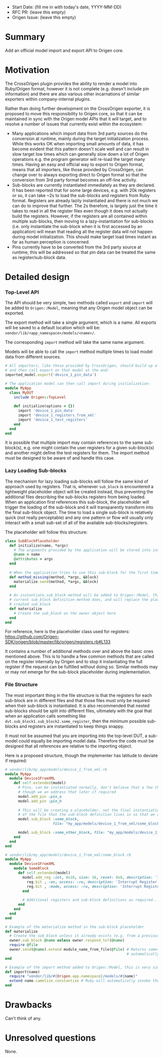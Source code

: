 - Start Date: (fill me in with today's date, YYYY-MM-DD)
- RFC PR: (leave this empty)
- Origen Issue: (leave this empty)

# Summary

Add an official model import and export API to Origen core. 

# Motivation

The CrossOrigen plugin provides the ability to render a model into Ruby/Origen format, however it is not
complete (e.g. doesn't include pin information) and there are also various other incarnations of similar
exporters within company-internal plugins.

Rather than doing further development on the CrossOrigen exporter, it is proposed to move this responsibility
to Origen core, so that it can be maintained in sync with the Origen model APIs that it will target, and to
resolve a number of issues that currently exist within the ecosystem:

* Many applications which import data from 3rd party sources do the conversion at runtime, mainly during
  the target initialization process. While this works OK when importing small amounts of data, it has
  become evident that this pattern doesn't scale well and can result in slow target low times which can
  generally slow down a lot of Origen operations e.g. the program generator will re-load the target
  many times. Having an easy and official way to export to Origen format, means that all importers, like
  those provided by CrossOrigen, can change over to always exporting direct to Origen format so that the
  conversion from 3rd party format becomes an off-line activity.
* Sub-blocks are currently instantiated immediately as they are declared. It has been reported that for
  some large devices, e.g. with 20k registers or so, it can take ~2s to load the sub-blocks and registers
  from Ruby format. Registers are already lazily instantiated and there is not much we can do to improve
  that further. The 2s therefore, is largely just the time it takes to read in all the register files even
  though it does not actually build the registers. However, if the registers are all contained within multiple
  sub-blocks, then moving to a lazy-instantiation for sub-blocks (i.e. only instantiate the sub-block when it
  is first accessed by an application) will mean that reading all the register data will not happen during
  model initialization. This should make target load times instant as far as human perception is concerned.
* Pins currently have to be converted from the 3rd party source at runtime, this will be addressed so that
  pin data can be treated the same as register/sub-block data.

# Detailed design

### Top-Level API

The API should be very simple, two methods called `export` and `import` will be added to `Origen::Model`,
meaning that any Origen model object can be exported.

The export method will take a single argument, which is a name.
All exports will be saved to a default location which will be: 
`vendor/lib/<app_namespace>/models/<name>/`.

The corresponding `import` method will take the same name argument.

Models will be able to call the `import` method multiple times to load model data from different sources.

```ruby
# All importers, like those provided by CrossOrigen, should build up a model from the data it is importing
# and then call export on that model at the end:
imported_model.export('device_1_pin_data')

# The application model can then call import during initialization:
module MyApp
  class MyDUT
    include Origen::TopLevel
    
    def initialize(options = {})
      import 'device_1_pin_data'
      import 'device_1_registers_from_xml'
      import 'device_1_test_registers'
    end
  end
end
```

It is possible that multiple import may contain references to the same sub-block(s), e.g. one might contain the user registers for a given sub-block(s) and another might define the test registers for them.
The import method must be designed to be aware of and handle this case.

### Lazy Loading Sub-blocks

The mechanism for lazy loading sub-blocks will follow the same kind of approach used by registers.
That is, whenever `sub_block` is encountered a lightweight placeholder object will be created instead, thus
preventing the additional files describing the sub-blocks registers from being loaded.
When an application first references this sub-block, the placeholder will trigger the loading of the
sub-block and it will transparently transform into the final sub-block object.
The time to load a single sub-block is relatively quick (not really perceptable) and any one pattern or flow
will usually only interact with a small sub-set of all of the available sub-blocks/registers.

The placeholder will follow this structure:

~~~ruby
class SubBlockPlaceholder
  def initialize(name, *args)
    # The arguments provided by the application will be stored into instance variables
    @name = name
    @attributes = args
  end
  
  # When the application tries to use this sub-block for the first time, create it
  def method_missing(method, *args, &block)
    materialize.send(method, *args, &block)
  end
  
  # An instantiate_sub_block method will be added to Origen::Model, this will do exactly what the
  # current sub_block definition method does, and will replace the placeholder object with the
  # created sub_block
  def materialize
    # Create the sub_block on the owner object here
  end
end  
~~~

For reference, here is the placeholder class used for registers: https://github.com/Origen-SDK/origen/blob/master/lib/origen/registers.rb#L133

It contains a number of additional methods over and above the basic ones mentioned above. This is to handle a few common methods that are called on the register internally by Origen and to stop it instantiating the full register if the request can be fulfilled without doing so. Similar methods may or may not emerge for the sub-block placeholder during implementation.

### File Structure

The most important thing in the file structure is that the registers for each sub-block are in different files and that those files must only be required when their sub-block is instantiated.
It is also recommended that nested sub-blocks should be split into different files, ultimately with the goal that when an application calls something like `dut.sub_block1.sub_block2.some_register`, then the minimum possible sub-blocks and registers are instantiated to keep things snappy.

It must not be assumed that you are importing into the top-level DUT, a sub-model could equally be importing model data. Therefore the code must be designed that all references are relative to the importing object.

Here is a proposed structure, though the implementer has latitude to deviate if required:

```ruby
# vendor/lib/my_app/models/device_1_from_xml.rb
module MyApp
  module Device1FromXML
    def self.extended(model)
      # Pins, can be instantiated normally, don't believe that a few thousand pins will slow things down much
      # though we an address that later if required
      model.add_pin :pin_a
      model.add_pin :pin_b
      
      # This will be creating a placeholder, not the final instantiation, and we can make the placeholder keep a note
      # of the file that the sub-block definition lives in so that we can hold off requiring it right now
      model.sub_block :some_block,
                      file: "my_app/models/device_1_from_xml/some_block" # vendor/lib is automatically in the load path

      model.sub_block :some_other_block, file: "my_app/models/device_1_from_xml/some_other_block"
    end
  end
end

# vendor/lib/my_app/models/device_1_from_xml/some_block.rb
module MyApp
  module Device1FromXML
    module SomeBlock
      def self.extended(model)
        model.add_reg :int, 0x10, size: 16, reset: 0x0, description: 'Interrupt Register' do |reg|
          reg.bit , :en, access: :rw, description: 'Interrupt Register'
          reg.bit , :mode, access: :rw, description: 'Interrupt Register'
        end
        
        # Additional registers and sub-block definitions as required...
      end
    end
  end
end

# Example of the materialize method in the sub-block placeholder
def materialize
  # Create the sub_block unless it already exists (e.g. from a previous import)
  owner.sub_block @name unless owner.respond_to?(@name)
  require @file
  owner.send(@name).extend module_name_from_file(@file) # Returns something like MyApp::Device1FromXML::SomeBlock, Ruby will
                                                        # automatically invoke the extended method when this is called
end

# Example of the import method added to Origen::Model, this is very simple
def import(name)
  require "vendor/lib/#{Origen.app.namespace}/models/#{name}"
  extend name.camelize.constantize # Ruby will automatically invoke the self.extended method
end
```

# Drawbacks

Can't think of any.

# Unresolved questions

None.
